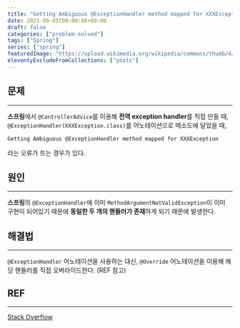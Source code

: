 ```yaml
---
title: "Getting Ambiguous @ExceptionHandler method mapped for XXXException"
date: 2021-09-05T00:00:00+09:00
draft: false
categories: ["problem-solved"]
tags: ["Spring"]
series: ["spring"]
featuredImage: "https://upload.wikimedia.org/wikipedia/commons/thumb/4/44/Spring_Framework_Logo_2018.svg/800px-Spring_Framework_Logo_2018.svg.png"
eleventyExcludeFromCollections: ["posts"]
---
```


## 문제

---

**스프링**에서 `@ControllerAdvice`를 이용해 **전역 exception handler**를 직접 만들 때, `@ExceptionHandler(XXXException.class)`를 어노테이션으로 메소드에 달았을 때,

```
Getting Ambiguous @ExceptionHandler method mapped for XXXException
```

라는 오류가 뜨는 경우가 있다.

## 원인

---

**스프링**의 `@ExceptionHandler`에 이미 `MethodArgumentNotValidException`이 이미 구현이 되어있기 때문에 **동일한 두 개의 핸들러가 존재**하게 되기 때문에 발생한다.

## 해결법

---

`@ExceptionHandler` 어노테이션을 사용하는 대신, `@Override` 어노테이션을 이용해 해당 핸들러를 직접 오버라이드한다. (REF 참고)

## REF

---

[Stack Overflow](https://stackoverflow.com/questions/51991992/getting-ambiguous-exceptionhandler-method-mapped-for-methodargumentnotvalidexce)
